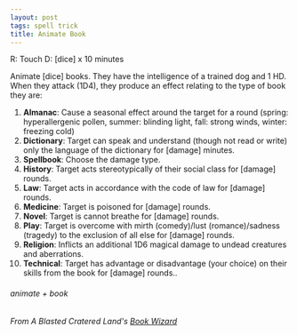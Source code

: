 ```yaml
---
layout: post
tags: spell trick
title: Animate Book
---
```

R: Touch  D:  [dice] x 10 minutes

Animate [dice] books. They have the intelligence of a trained dog and 1 HD. When they attack (1D4), they produce an effect relating to the type of book they are:

1. **Almanac**: Cause a seasonal effect around the target for a round (spring: hyperallergenic pollen, summer: blinding light, fall: strong winds, winter: freezing cold)
2. **Dictionary**: Target can speak and understand (though not read or write) only the language of the dictionary for [damage] minutes.
3. **Spellbook**: Choose the damage type.
4. **History**: Target acts stereotypically of their social class for [damage] rounds.
5. **Law**: Target acts in accordance with the code of law for [damage] rounds.
6. **Medicine**: Target is poisoned for [damage] rounds.
7. **Novel**: Target is cannot breathe for [damage] rounds.
8. **Play**: Target is overcome with mirth (comedy)/lust (romance)/sadness (tragedy) to the exclusion of all else for [damage] rounds.
9. **Religion**: Inflicts an additional 1D6 magical damage to undead creatures and aberrations.
10. **Technical**: Target has advantage or disadvantage (your choice) on their skills from the book for [damage] rounds..

###### animate + book
###### From A Blasted Cratered Land's [Book Wizard](https://crateredland.blogspot.com/2019/07/pay-your-late-fees-book-wizard.html)
